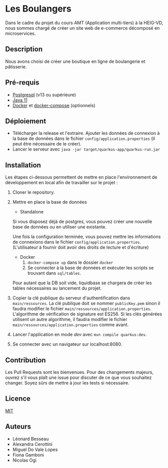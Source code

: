 # Les Boulangers
Dans le cadre du projet du cours AMT (Application multi-tiers) à la HEIG-VD, nous sommes chargé de créer un site web de e-commerce décomposé en microservices.

## Description
Nous avons choisi de créer une boutique en ligne de boulangerie et pâtisserie.

## Pré-requis
- [Postgresql](https://www.postgresql.org/download/) (v13 ou supérieure)
- [Java 11](https://adoptopenjdk.net/installation.html)
- [Docker](https://docs.docker.com/get-docker/) et [docker-compose](https://docs.docker.com/compose/install/) (optionnels)

## Déploiement
- Télécharger la release et l'extraire. Ajouter les données de connexion à la base de données dans le fichier `config/application.properties` (il peut être nécessaire de le créer).
- Lancer le serveur avec `java -jar target/quarkus-app/quarkus-run.jar`


## Installation
Les étapes ci-dessous permettent de mettre en place l'environnement de développement en local afin de travailler sur le projet :

1. Cloner le repository. 

2. Mettre en place la base de données

   - Standalone

   Si vous disposez déjà de postgres, vous pouvez créer une nouvelle base de données ou en utiliser une existante.  

   Une fois la configuration terminée, vous pouvez mettre les informations de connexions dans le fichier `config/application.properties`. (L'utilisateur à fournir doit avoir des droits de lecture et d'écriture)

   - Docker
     1. `docker-compose up` dans le dossier `docker`
     2. Se connecter à la base de données et exécuter les scripts se trouvant dans  `sql/tables`.

   Pour autant que la DB soit vide, liquidbase se chargera de créer les tables nécessaires au lancement du projet. 

3. Copier la clé publique du serveur d'authentification dans `main/ressources`. La clé publique doit se nommer `publicKey.pem` sinon il faudra modifier le fichier `main/ressources/application.properties`. L'algorithme de vérification de signature est ES256. Si les clés générées utilisent un autre algorithme, il faudra modifier le fichier `main/ressources/application.properties` comme avant.

3. Lancer l'application en mode *dev* avec `mvn compile quarkus:dev`.

4. Se connecter avec un navigateur sur localhost:8080.


## Contribution
Les Pull Requests sont les bienvenues. Pour des changements majeurs, ouvrez s'il vous plaît une issue pour discuter de ce que vous souhaitez changer.
Soyez sûrs de mettre à jour les tests si nécessaire.

## Licence
[MIT](https://choosealicense.com/licenses/mit/)

## Auteurs
- Léonard Besseau
- Alexandra Cerottini
- Miguel Do Vale Lopes
- Fiona Gamboni
- Nicolas Ogi
